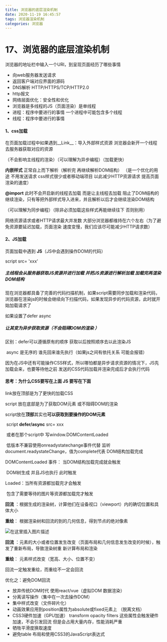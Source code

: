 ```yaml
---
title: 浏览器的底层渲染机制
date: 2020-11-19 16:45:57
tags: 浏览器渲染机制
categories: 浏览器
---
```

# **17、浏览器的底层渲染机制**



浏览器的地址栏中输入一个URl，到呈现页面经历了哪些事情

+ 向web服务器发送请求
+ 返回客户端对应界面的源码
+ DNS解析 HTTP/HTTPS/TCP/HTTP2.0
+ http报文
+ 网络层面优化：安全性和优化
+ 浏览器是多线程的JS（页面渲染）是单线程
+ 进程：程序中要进行的事情 一个进程中可能包含多个线程
+ 线程：程序中要进行的事情

#### 1、css加载

在页面加载过程中如果遇到__Link__：导入外部样式资源 浏览器会新开一个线程去服务器获取对应的资源 

（不会影响主线程的渲染）（可以理解为异步编程）（加载更快）

__内嵌样式__ 正常自上而下解析（解析完 再继续解析DOM结构）  （是一个优化的用途 不用发送请求 css样式很少或者移动端项目  以此减少HTTP资源请求 提高页面渲染的速度）

__@import__  此时不会开启新的线程去加载 而是让主线程去加载 阻止了DOM结构的继续渲染，只有等把外部样式导入进来，并且解析以后才会继续渲染DOM结构

（可以理解为同步编程）（除非必须加载这些样式再能继续往下 否则别用）





网络资源请求或者HTTP请求最大并发数 	大部分浏览器都维持在六个左右（为了避免资源要延迟加载，页面渲染																												速度变慢，我们应该尽可能减少HTTP请求数）





#### 2、JS加载

页面加载中遇到  **JS**（JS中会遇到操作DOM的代码）

script src= 'xxx'

##### 主线程会从服务器获取JS资源并进行加载 并把JS资源进行解析加载 加载完再渲染DOM结构

现在浏览器都具备了完善的代码扫描机制，如果script需要同步加载和渲染代码，浏览器在渲染js的时候会继续向下扫描代码，如果发现异步的代码资源，此时就开始加载请求了

如果设置了defer async 

##### 让其变为异步获取资源（不会阻碍DOM的渲染 ）

区别：defer可以遵循原有的顺序 获取以后按照顺序去以此渲染JS

​			async 是无序的 谁先回来谁先执行（如果js之间有依托关系 可能会报错）

​			因为在JS中还有可能操作CSS样式，所以哪怕都是异步请求资源的情况下，JS先加载会来，也要等待他之前			发送的CSS代码加载并渲染完成后才会执行代码



#### 思考：为什么CSS要写在上面 JS 要写在下面

link放在顶部是为了更快的加载CSS 

script 放在底部是为了获取DOM元素 或不阻碍DOM的渲染

​	 script放在**顶部**其实也**可以获取到要操作的DOM元素**    

​	 script  __defer/async__ src= xxx

​	 或者在那个script中 写window.DOMContentLoaded 

​		低版本不兼容使用onreadystatechange事件代替 监听document.readystateChange，值为complete代表		DOM结构加载完成







DOMContentLoaded 事件： 当DOM结构加载完成就会触发

​			DOM树生成 并且JS也执行 此时触发

Loaded：当所有资源都加载完才会触发

​			包含了需要等待的图片等资源都加载完才触发	



**回流** ：根据生成的渲染树，计算他们在设备视口（viewport）内的确切位置和具体大小

**重绘**： 根据渲染树和回流的到的几何信息，得到节点的绝对像素



 ![在这里插入图片描述](https://img-blog.csdnimg.cn/20190129160020116.png?x-oss-process=image/watermark,type_ZmFuZ3poZW5naGVpdGk,shadow_10,text_aHR0cHM6Ly9ibG9nLmNzZG4ubmV0L2xpdWppYW5mZW5nMTIxNA==,size_16,color_FFFFFF,t_70) 





**回流** ：元素的大小或者位置发生改变（页面布局和几何信息发生改变的时候），触发了重新布局，导致渲染树重			 新计算布局和渲染



**重绘**： 元素样式改变（宽高、大小、位置不变）

回流一定触发重绘，而重绘不一定会回流



优化之：避免DOM回流

+ 放弃传统DOM时代 使用react/vue（虚拟DOM   数据渲染）
+ 分离读写操作（集中在一次去操作DOM）
+ 集中样式改变（文件碎片化）
+ 动画效果应用到position属性为absolute或fixed元素上 （脱离文档）
+ CSS3硬件加速（GPU加速） transform opacity filters 这些属性会触发硬件加速，不会引发回流 但是会占用大量内存，性能消耗严重
+ 牺牲平滑度换取速度
+ 避免table 布局和使用CSS3的JavaScript表达式

